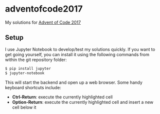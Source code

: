 # adventofcode2017

My solutions for [Advent of Code 2017](http://adventofcode.com/2017)

## Setup

I use Jupyter Notebook to develop/test my solutions quickly. If you want to get going yourself, you can install it using the following commands from within the git repository folder:

```bash
$ pip install jupyter
$ jupyter-notebook
```

This will start the backend and open up a web browser. Some handy keyboard shortcuts include:

- **Ctrl-Return**: execute the currently highlighted cell
- **Option-Return**: execute the currently highlighted cell and insert a new cell below it
